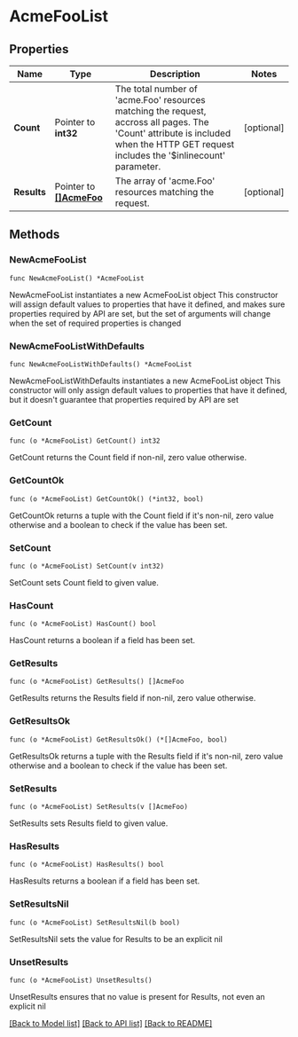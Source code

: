 # AcmeFooList

## Properties

Name | Type | Description | Notes
------------ | ------------- | ------------- | -------------
**Count** | Pointer to **int32** | The total number of &#39;acme.Foo&#39; resources matching the request, accross all pages. The &#39;Count&#39; attribute is included when the HTTP GET request includes the &#39;$inlinecount&#39; parameter. | [optional] 
**Results** | Pointer to [**[]AcmeFoo**](AcmeFoo.md) | The array of &#39;acme.Foo&#39; resources matching the request. | [optional] 

## Methods

### NewAcmeFooList

`func NewAcmeFooList() *AcmeFooList`

NewAcmeFooList instantiates a new AcmeFooList object
This constructor will assign default values to properties that have it defined,
and makes sure properties required by API are set, but the set of arguments
will change when the set of required properties is changed

### NewAcmeFooListWithDefaults

`func NewAcmeFooListWithDefaults() *AcmeFooList`

NewAcmeFooListWithDefaults instantiates a new AcmeFooList object
This constructor will only assign default values to properties that have it defined,
but it doesn't guarantee that properties required by API are set

### GetCount

`func (o *AcmeFooList) GetCount() int32`

GetCount returns the Count field if non-nil, zero value otherwise.

### GetCountOk

`func (o *AcmeFooList) GetCountOk() (*int32, bool)`

GetCountOk returns a tuple with the Count field if it's non-nil, zero value otherwise
and a boolean to check if the value has been set.

### SetCount

`func (o *AcmeFooList) SetCount(v int32)`

SetCount sets Count field to given value.

### HasCount

`func (o *AcmeFooList) HasCount() bool`

HasCount returns a boolean if a field has been set.

### GetResults

`func (o *AcmeFooList) GetResults() []AcmeFoo`

GetResults returns the Results field if non-nil, zero value otherwise.

### GetResultsOk

`func (o *AcmeFooList) GetResultsOk() (*[]AcmeFoo, bool)`

GetResultsOk returns a tuple with the Results field if it's non-nil, zero value otherwise
and a boolean to check if the value has been set.

### SetResults

`func (o *AcmeFooList) SetResults(v []AcmeFoo)`

SetResults sets Results field to given value.

### HasResults

`func (o *AcmeFooList) HasResults() bool`

HasResults returns a boolean if a field has been set.

### SetResultsNil

`func (o *AcmeFooList) SetResultsNil(b bool)`

 SetResultsNil sets the value for Results to be an explicit nil

### UnsetResults
`func (o *AcmeFooList) UnsetResults()`

UnsetResults ensures that no value is present for Results, not even an explicit nil

[[Back to Model list]](../README.md#documentation-for-models) [[Back to API list]](../README.md#documentation-for-api-endpoints) [[Back to README]](../README.md)


